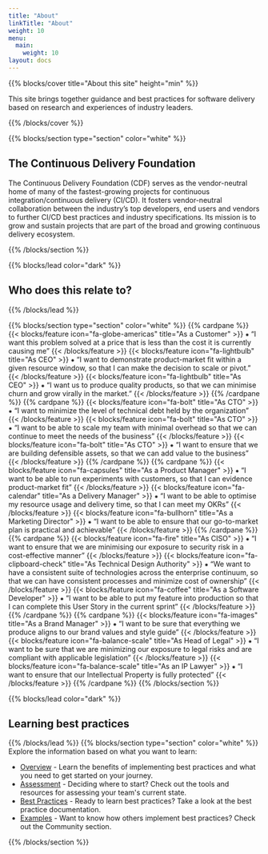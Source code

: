 ```yaml
---
title: "About"
linkTitle: "About"
weight: 10
menu:
  main:
    weight: 10
layout: docs
---
```


{{% blocks/cover title="About this site" height="min" %}}

This site brings together guidance and best practices for software delivery
based on research and experiences of industry leaders.

{{% /blocks/cover %}}


{{% blocks/section type="section" color="white" %}}

## The Continuous Delivery Foundation

The Continuous Delivery Foundation (CDF) serves as the vendor-neutral home of
many of the fastest-growing projects for continuous integration/continuous
delivery (CI/CD). It fosters vendor-neutral collaboration between the industry’s
top developers, end users and vendors to further CI/CD best practices and
industry specifications. Its mission is to grow and sustain projects that are
part of the broad and growing continuous delivery ecosystem.

{{% /blocks/section %}}

{{% blocks/lead color="dark" %}}
## Who does this relate to?

{{% /blocks/lead %}}

{{% blocks/section type="section" color="white" %}}
{{% cardpane %}}
{{< blocks/feature icon="fa-globe-americas" title="As a Customer" >}}
&#x2055;
“I want this problem solved at a price that is less than the cost it is currently causing me”
{{< /blocks/feature >}}
{{< blocks/feature icon="fa-lightbulb" title="As CEO" >}}
&#x2055;
“I want to demonstrate product-market fit within a given resource window, so that I can make the decision to scale or pivot.”
{{< /blocks/feature >}}
{{< blocks/feature icon="fa-lightbulb" title="As CEO" >}}
&#x2055;
“I want us to produce quality products, so that we can minimise churn and grow virally in the market.”
{{< /blocks/feature >}}
{{% /cardpane %}}
{{% cardpane %}}
{{< blocks/feature icon="fa-bolt" title="As CTO" >}}
&#x2055;
“I want to minimize the level of technical debt held by the organization”
{{< /blocks/feature >}}
{{< blocks/feature icon="fa-bolt" title="As CTO" >}}
&#x2055;
“I want to be able to scale my team with minimal overhead so that we can continue to meet the needs of the business”
{{< /blocks/feature >}}
{{< blocks/feature icon="fa-bolt" title="As CTO" >}}
&#x2055;
“I want to ensure that we are building defensible assets, so that we can add value to the business”
{{< /blocks/feature >}}
{{% /cardpane %}}
{{% cardpane %}}
{{< blocks/feature icon="fa-capsules" title="As a Product Manager" >}}
&#x2055;
“I want to be able to run experiments with customers, so that I can evidence product-market fit”
{{< /blocks/feature >}}
{{< blocks/feature icon="fa-calendar" title="As a Delivery Manager" >}}
&#x2055;
“I want to be able to optimise my resource usage and delivery time, so that I can meet my OKRs”
{{< /blocks/feature >}}
{{< blocks/feature icon="fa-bullhorn" title="As a Marketing Director" >}}
&#x2055;
“I want to be able to ensure that our go-to-market plan is practical and achievable”
{{< /blocks/feature >}}
{{% /cardpane %}}
{{% cardpane %}}
{{< blocks/feature icon="fa-fire" title="As CISO" >}}
&#x2055;
“I want to ensure that we are minimising our exposure to security risk in a cost-effective manner”
{{< /blocks/feature >}}
{{< blocks/feature icon="fa-clipboard-check" title="As Technical Design Authority" >}}
&#x2055;
“We want to have a consistent suite of technologies across the enterprise continuum, so that we can have consistent processes and minimize cost of ownership”
{{< /blocks/feature >}}
{{< blocks/feature icon="fa-coffee" title="As a Software Developer" >}}
&#x2055;
“I want to be able to put my feature into production so that I can complete this User Story in the current sprint”
{{< /blocks/feature >}}
{{% /cardpane %}}
{{% cardpane %}}
{{< blocks/feature icon="fa-images" title="As a Brand Manager" >}}
&#x2055;
“I want to be sure that everything we produce aligns to our brand values and style guide”
{{< /blocks/feature >}}
{{< blocks/feature icon="fa-balance-scale" title="As Head of Legal" >}}
&#x2055;
“I want to be sure that we are minimizing our exposure to legal risks and are compliant with applicable legislation”
{{< /blocks/feature >}}
{{< blocks/feature icon="fa-balance-scale" title="As an IP Lawyer" >}}
&#x2055;
“I want to ensure that our Intellectual Property is fully protected”
{{< /blocks/feature >}}
{{% /cardpane %}}
{{% /blocks/section %}}


{{% blocks/lead color="dark" %}}
## Learning best practices
{{% /blocks/lead %}}
{{% blocks/section type="section" color="white" %}}
Explore the information based on what you want to learn:

- [Overview](/learn/overview) - Learn the benefits of
  implementing best practices and what you need to get started on your journey.
- [Assessment](/learn/assess) - Deciding where to start? Check out the tools and resources for assessing
  your team's current state.
- [Best Practices](/learn) - Ready to learn best practices? Take a look at the best practice documentation.
- [Examples](/community) - Want to know how others implement best practices? Check out the
  Community section.


{{% /blocks/section %}}









